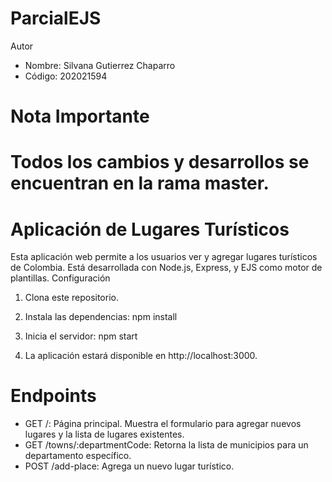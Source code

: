 # ParcialEJS
Autor
- Nombre: Silvana Gutierrez Chaparro
- Código: 202021594

# Nota Importante
# Todos los cambios y desarrollos se encuentran en la rama master.

# Aplicación de Lugares Turísticos
Esta aplicación web permite a los usuarios ver y agregar lugares turísticos de Colombia. Está desarrollada con Node.js, Express, y EJS como motor de plantillas.
Configuración

1. Clona este repositorio.
2. Instala las dependencias:
    npm install

3. Inicia el servidor:
  npm start

4. La aplicación estará disponible en http://localhost:3000.

# Endpoints

- GET /: Página principal. Muestra el formulario para agregar nuevos lugares y la lista de lugares existentes.
- GET /towns/:departmentCode: Retorna la lista de municipios para un departamento específico.
- POST /add-place: Agrega un nuevo lugar turístico.


